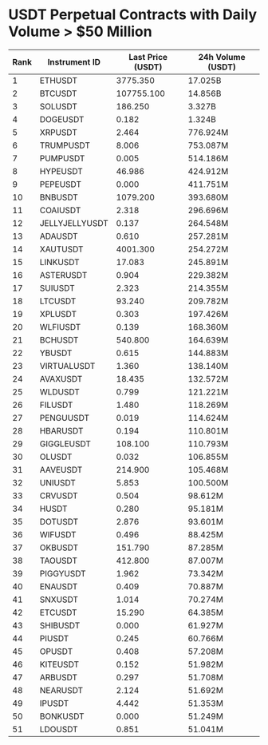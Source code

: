 # USDT Perpetual Contracts with Daily Volume > $50 Million

| Rank | Instrument ID | Last Price (USDT) | 24h Volume (USDT) |
|------|---------------|-------------------|-------------------|
| 1 | ETHUSDT | 3775.350 | 17.025B |
| 2 | BTCUSDT | 107755.100 | 14.856B |
| 3 | SOLUSDT | 186.250 | 3.327B |
| 4 | DOGEUSDT | 0.182 | 1.324B |
| 5 | XRPUSDT | 2.464 | 776.924M |
| 6 | TRUMPUSDT | 8.006 | 753.087M |
| 7 | PUMPUSDT | 0.005 | 514.186M |
| 8 | HYPEUSDT | 46.986 | 424.912M |
| 9 | PEPEUSDT | 0.000 | 411.751M |
| 10 | BNBUSDT | 1079.200 | 393.680M |
| 11 | COAIUSDT | 2.318 | 296.696M |
| 12 | JELLYJELLYUSDT | 0.137 | 264.548M |
| 13 | ADAUSDT | 0.610 | 257.281M |
| 14 | XAUTUSDT | 4001.300 | 254.272M |
| 15 | LINKUSDT | 17.083 | 245.891M |
| 16 | ASTERUSDT | 0.904 | 229.382M |
| 17 | SUIUSDT | 2.323 | 214.355M |
| 18 | LTCUSDT | 93.240 | 209.782M |
| 19 | XPLUSDT | 0.303 | 197.426M |
| 20 | WLFIUSDT | 0.139 | 168.360M |
| 21 | BCHUSDT | 540.800 | 164.639M |
| 22 | YBUSDT | 0.615 | 144.883M |
| 23 | VIRTUALUSDT | 1.360 | 138.140M |
| 24 | AVAXUSDT | 18.435 | 132.572M |
| 25 | WLDUSDT | 0.799 | 121.221M |
| 26 | FILUSDT | 1.480 | 118.269M |
| 27 | PENGUUSDT | 0.019 | 114.624M |
| 28 | HBARUSDT | 0.194 | 110.801M |
| 29 | GIGGLEUSDT | 108.100 | 110.793M |
| 30 | OLUSDT | 0.032 | 106.855M |
| 31 | AAVEUSDT | 214.900 | 105.468M |
| 32 | UNIUSDT | 5.853 | 100.500M |
| 33 | CRVUSDT | 0.504 | 98.612M |
| 34 | HUSDT | 0.280 | 95.181M |
| 35 | DOTUSDT | 2.876 | 93.601M |
| 36 | WIFUSDT | 0.496 | 88.425M |
| 37 | OKBUSDT | 151.790 | 87.285M |
| 38 | TAOUSDT | 412.800 | 87.007M |
| 39 | PIGGYUSDT | 1.962 | 73.342M |
| 40 | ENAUSDT | 0.409 | 70.887M |
| 41 | SNXUSDT | 1.014 | 70.274M |
| 42 | ETCUSDT | 15.290 | 64.385M |
| 43 | SHIBUSDT | 0.000 | 61.927M |
| 44 | PIUSDT | 0.245 | 60.766M |
| 45 | OPUSDT | 0.408 | 57.208M |
| 46 | KITEUSDT | 0.152 | 51.982M |
| 47 | ARBUSDT | 0.297 | 51.708M |
| 48 | NEARUSDT | 2.124 | 51.692M |
| 49 | IPUSDT | 4.442 | 51.353M |
| 50 | BONKUSDT | 0.000 | 51.249M |
| 51 | LDOUSDT | 0.851 | 51.041M |

